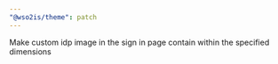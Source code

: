 ```yaml
---
"@wso2is/theme": patch
---
```


Make custom idp image in the sign in page contain within the specified dimensions
